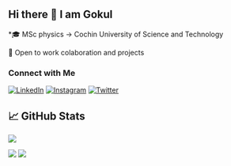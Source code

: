 ## Hi there 👋 I am Gokul

*🎓 MSc physics -> Cochin University of Science and Technology

🗿 Open to work colaboration and projects
<!--
**venomslasher/venomslasher** is a ✨ _special_ ✨ repository because its `README.md` (this file) appears on your GitHub profile.

Here are some ideas to get you started:

- 🔭 I’m currently working on ...
- 🌱 I’m currently learning ...
- 👯 I’m looking to collaborate on ...
- 🤔 I’m looking for help with ...
- 💬 Ask me about ...
- 📫 How to reach me: ...
- 😄 Pronouns: ...
- ⚡ Fun fact: ...
-->
### Connect with Me

[![LinkedIn](https://img.shields.io/badge/LinkedIn-Profile-informational?style=flat&logo=linkedin&logoColor=white&color=0077B5)](https://www.linkedin.com/in/gokul-n-9907291a1/)
[![Instagram](https://img.shields.io/badge/Instagram-Profile-informational?style=flat&logo=instagram&logoColor=white&color=blue)](https://www.instagram.com/venomslasher)
[![Twitter](https://img.shields.io/badge/Twitter-Profile-informational?style=flat&logo=twitter&logoColor=white&color=1DA1F2)](https://twitter.com/V4Venomslasher)

## &#x1f4c8; GitHub Stats

![](http://github-profile-summary-cards.vercel.app/api/cards/profile-details?username=venomslasher&theme=dracula) 

![](http://github-profile-summary-cards.vercel.app/api/cards/repos-per-language?username=venomslasher&theme=dracula) 
![](http://github-profile-summary-cards.vercel.app/api/cards/most-commit-language?username=venomslasher&theme=dracula)
